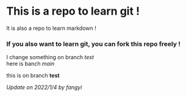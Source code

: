 # This is a repo to learn git !

It is also a repo to learn markdown !  
### If you also want to learn git, you can fork this repo freely !

I change something on branch *test*  
here is banch *main* 

this is on branch **test**

*Update on 2022/1/4 by fangyi*